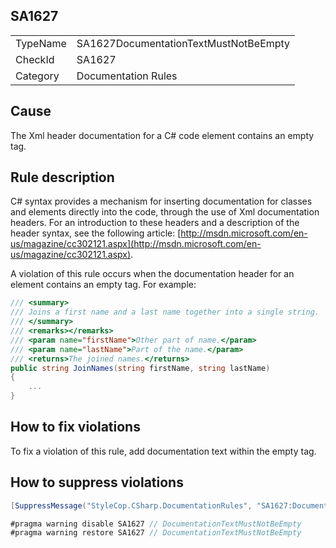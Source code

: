 ﻿## SA1627

<table>
<tr>
  <td>TypeName</td>
  <td>SA1627DocumentationTextMustNotBeEmpty</td>
</tr>
<tr>
  <td>CheckId</td>
  <td>SA1627</td>
</tr>
<tr>
  <td>Category</td>
  <td>Documentation Rules</td>
</tr>
</table>

## Cause

The Xml header documentation for a C# code element contains an empty tag.

## Rule description

C# syntax provides a mechanism for inserting documentation for classes and elements directly into the code, through the use of Xml documentation headers. For an introduction to these headers and a description of the header syntax, see the following article: [http://msdn.microsoft.com/en-us/magazine/cc302121.aspx](http://msdn.microsoft.com/en-us/magazine/cc302121.aspx).

A violation of this rule occurs when the documentation header for an element contains an empty tag. For example:

```csharp
/// <summary>
/// Joins a first name and a last name together into a single string.
/// </summary>
/// <remarks></remarks>
/// <param name="firstName">Other part of name.</param>
/// <param name="lastName">Part of the name.</param>
/// <returns>The joined names.</returns>
public string JoinNames(string firstName, string lastName)
{
    ...
}
```

## How to fix violations

To fix a violation of this rule, add documentation text within the empty tag.



## How to suppress violations

```csharp
[SuppressMessage("StyleCop.CSharp.DocumentationRules", "SA1627:DocumentationTextMustNotBeEmpty", Justification = "Reviewed.")]
```

```csharp
#pragma warning disable SA1627 // DocumentationTextMustNotBeEmpty
#pragma warning restore SA1627 // DocumentationTextMustNotBeEmpty
```
